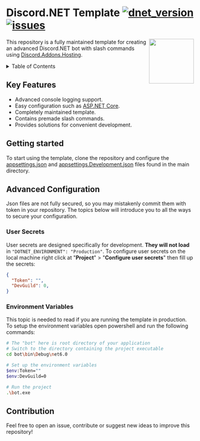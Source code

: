 # Discord.NET Template [![dnet_version](https://img.shields.io/myget/discord-net/v/Discord.Net)](https://discordnet.dev/)  [![issues](https://img.shields.io/github/issues/zobweyt/Discord.NET-Template)](https://github.com/zobweyt/Discord.NET-Template/issues)

<img src="https://user-images.githubusercontent.com/98274273/187032105-316cf322-c431-4a46-a14a-1de50123aa30.png" align="right" width="120" height="120">

This repository is a fully maintained template for creating an advanced Discord.NET bot with slash commands using [Discord.Addons.Hosting](https://www.nuget.org/packages/Discord.Addons.Hosting/).

<details>
  <summary>Table of Contents</summary>
  <ol>
    <li><a href="#key-features">Key Features</a></li>
    <li><a href="#getting-started">Getting Started</a></li>
    <li>
      <a href="#advanced-configuration">Advanced Configuration</a>
      <ul>
        <li><a href="#user-secrets">User Secrets</a></li>
        <li><a href="#environment-variables">Environment Variables</a></li>
      </ul>
    </li>
    <li><a href="#contribution">Contribution</a></li>
  </ol>
</details>



## Key Features
* Advanced console logging support.
* Easy configuration such as [ASP.NET Core](https://docs.microsoft.com/aspnet/core/introduction-to-aspnet-core?view=aspnetcore-6.0).
* Completely maintained template.
* Contains premade slash commands.
* Provides solutions for convenient development.



## Getting started

To start using the template, clone the repository and configure the [appsettings.json](https://github.com/zobweyt/Discord.NET-Template/blob/master/appsettings.json) and [appsettings.Development.json](https://github.com/zobweyt/Discord.NET-Template/blob/master/appsettings.Development.json) files found in the main directory.



## Advanced Configuration

Json files are not fully secured, so you may mistakenly commit them with token in your repository. The topics below will introduce you to all the ways to secure your configuration.



### User Secrets

User secrets are designed specifically for development. **They will not load** in `"DOTNET_ENVIRONMENT": "Production"`. To configure user secrets on the local machine right click at "**Project**" > "**Configure user secrets**" then fill up the secrets:
```json
{
  "Token": "",
  "DevGuild": 0,
}
```



### Environment Variables

This topic is needed to read if you are running the template in production. To setup the environment variables open powershell and run the following commands:
```sh
# The "bot" here is root directory of your application 
# Switch to the directory containing the project executable
cd bot\bin\Debug\net6.0

# Set up the environment variables
$env:Token=""
$env:DevGuild=0

# Run the project
.\bot.exe
```


  
## Contribution

Feel free to open an issue, contribute or suggest new ideas to improve this repository!
